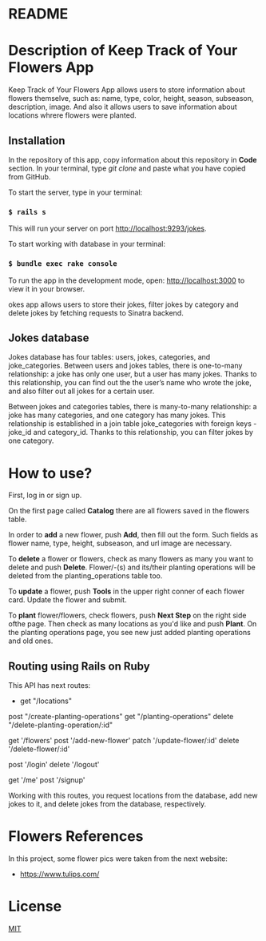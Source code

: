 # README

# Description of Keep Track of Your Flowers App

Keep Track of Your Flowers App allows users to store information about flowers themselve, such as: name, type, color, height, season, subseason, description, image. And also it allows users to save  information about locations whrere  flowers were planted. 


## Installation
In the repository of this app, copy information about this repository in **Code** section.
In your terminal, type *git clone* and paste what you have copied from GitHub.

To start the server, type in your terminal: 
### `$ rails s`
 
This will run your server on port
[http://localhost:9293/jokes](http://localhost:9293/jokes).

To start working with database in your terminal:
### `$ bundle exec rake console`

To run the app in the development mode, open:
[http://localhost:3000](http://localhost:3000) to view it in your browser.

okes app allows users to store their jokes, filter jokes by category and delete jokes by fetching requests to Sinatra backend.

## Jokes database

Jokes database has four tables: users, jokes, categories, and joke_categories. Between users and jokes tables, there is one-to-many relationship: a joke has only one user, but a user has many jokes. Thanks to this relationship, you can find out the the user’s name who wrote the joke, and also filter out all jokes for a certain user. 
        
Between jokes and categories tables, there is many-to-many relationship: a joke has many categories, and one category has many jokes. This relationship is established in a join table joke_categories with foreign keys - joke_id and category_id. Thanks to this relationship, you can filter jokes by one category.

# How to use?
First, log in or sign up.

On the first page called **Catalog** there are all flowers saved in the flowers table.

In order to **add** a new flower, push **Add**, then fill out the form. Such fields as flower name, type, height, subseason, and url image are necessary.

To **delete** a flower or flowers, check as many flowers as many you want to delete and push **Delete**. Flower/-(s) and its/their planting operations will be deleted from the planting_operations table too.

To **update** a flower, push **Tools** in the upper right conner of each flower card. Update the flower and submit.

To **plant** flower/flowers, check flowers, push **Next Step** on the right side ofthe page. Then check as many locations as you'd like and push **Plant**. On the planting operations page, you see new just added planting operations and old ones.


## Routing using Rails on Ruby

This API has next routes:

-  get "/locations"

  post "/create-planting-operations"
  get "/planting-operations"
  delete "/delete-planting-operation/:id"

  get '/flowers'
  post '/add-new-flower'
  patch '/update-flower/:id'
  delete '/delete-flower/:id'

  post '/login'
  delete '/logout'

  get '/me'
  post '/signup'

Working with this routes,  you request locations from the database, add new jokes to it, and delete jokes from the database, respectively.

# Flowers References

In this project, some flower pics were taken from the next website:
- https://www.tulips.com/


# License
[MIT](https://choosealicense.com/licenses/mit/)

